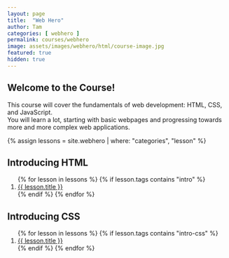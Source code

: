 ```yaml
---
layout: page
title:  "Web Hero"
author: Tam
categories: [ webhero ]
permalink: courses/webhero
image: assets/images/webhero/html/course-image.jpg
featured: true
hidden: true
---
```


## Welcome to the Course!
This course will cover the fundamentals of web development: HTML, CSS, and JavaScript.  
You will learn a lot, starting with basic webpages and progressing towards more and more complex web applications.

<!-- Get all the Web Hero lessons -->
{% assign lessons = site.webhero | where: "categories", "lesson" %}

## Introducing HTML
<!-- Get the Intro lessons -->
<ol>
{% for lesson in lessons %}
  {% if lesson.tags contains "intro" %}
    <li>
      <a href="{{lesson.url}}">{{ lesson.title }}</a>
    </li>
  {% endif %}
{% endfor %}
</ol>

## Introducing CSS
<ol>
{% for lesson in lessons %}
  {% if lesson.tags contains "intro-css" %}
    <li>
      <a href="{{lesson.url}}">{{ lesson.title }}</a>
    </li>
  {% endif %}
{% endfor %}
</ol>